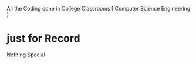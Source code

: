 All the Coding done in College Classrooms [ Computer Science Engineering ]
# just for Record
Nothing Special